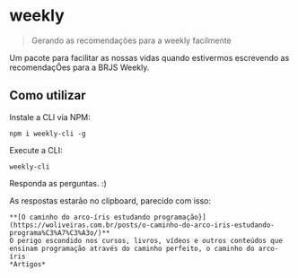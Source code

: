 # weekly

> Gerando as recomendações para a weekly facilmente

Um pacote para facilitar as nossas vidas quando estivermos escrevendo as recomendaçÕes para a BRJS Weekly.

## Como utilizar

Instale a CLI via NPM:

```shell
npm i weekly-cli -g
```

Execute a CLI:

```shell
weekly-cli
```

Responda as perguntas. :)

As respostas estarão no clipboard, parecido com isso:

```
**[O caminho do arco-íris estudando programação}](https://woliveiras.com.br/posts/o-caminho-do-arco-iris-estudando-programa%C3%A7%C3%A3o/)**
O perigo escondido nos cursos, livros, vídeos e outros conteúdos que ensinam programação através do caminho perfeito, o caminho do arco-íris
*Artigos*
```